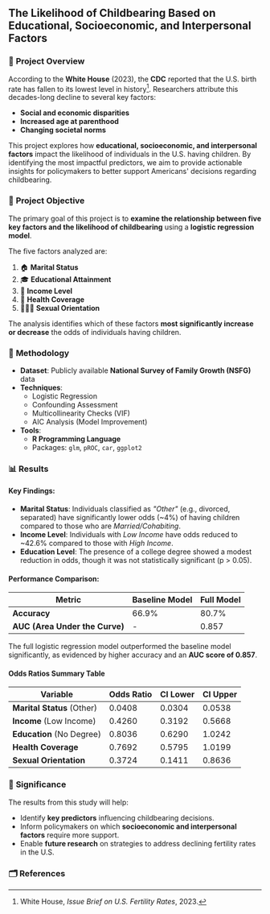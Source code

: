 ## **The Likelihood of Childbearing Based on Educational, Socioeconomic, and Interpersonal Factors**



### 📌 **Project Overview**

According to the **White House** (2023), the **CDC** reported that the U.S. birth rate has fallen to its lowest level in history[^1]. Researchers attribute this decades-long decline to several key factors:

- **Social and economic disparities**  
- **Increased age at parenthood**  
- **Changing societal norms**  

This project explores how **educational, socioeconomic, and interpersonal factors** impact the likelihood of individuals in the U.S. having children. By identifying the most impactful predictors, we aim to provide actionable insights for policymakers to better support Americans' decisions regarding childbearing.


### 🎯 **Project Objective**

The primary goal of this project is to **examine the relationship between five key factors and the likelihood of childbearing** using a **logistic regression model**.

The five factors analyzed are:  
1. 🏠 **Marital Status**  
2. 🎓 **Educational Attainment**  
3. 💼 **Income Level**  
4. 🏥 **Health Coverage**  
5. 🧑‍🤝‍🧑 **Sexual Orientation**  

The analysis identifies which of these factors **most significantly increase or decrease** the odds of individuals having children.



### 🧪 **Methodology**

- **Dataset**: Publicly available **National Survey of Family Growth (NSFG)** data  
- **Techniques**:  
   - Logistic Regression  
   - Confounding Assessment  
   - Multicollinearity Checks (VIF)  
   - AIC Analysis (Model Improvement)  
- **Tools**:  
   - **R Programming Language**  
   - Packages: `glm`, `pROC`, `car`, `ggplot2`  



### 📊 **Results**

#### **Key Findings**:  

- **Marital Status**: Individuals classified as *"Other"* (e.g., divorced, separated) have significantly lower odds (~4%) of having children compared to those who are *Married/Cohabiting*.  
- **Income Level**: Individuals with *Low Income* have odds reduced to ~42.6% compared to those with *High Income*.  
- **Education Level**: The presence of a college degree showed a modest reduction in odds, though it was not statistically significant (p > 0.05).  

#### **Performance Comparison**:  

| Metric                        | Baseline Model | Full Model |
|-------------------------------|----------------|------------|
| **Accuracy**                  | 66.9%          | 80.7%      |
| **AUC (Area Under the Curve)**| -              | 0.857      |

The full logistic regression model outperformed the baseline model significantly, as evidenced by higher accuracy and an **AUC score of 0.857**.



#### **Odds Ratios Summary Table**  

| Variable          | Odds Ratio | CI Lower | CI Upper |
|-------------------|------------|----------|----------|
| **Marital Status** (Other) | 0.0408     | 0.0304   | 0.0538   |
| **Income** (Low Income)    | 0.4260     | 0.3192   | 0.5668   |
| **Education** (No Degree)  | 0.8036     | 0.6290   | 1.0242   |
| **Health Coverage**        | 0.7692     | 0.5795   | 1.0199   |
| **Sexual Orientation**     | 0.3724     | 0.1411   | 0.8636   |



### 📄 **Significance**

The results from this study will help:  

- Identify **key predictors** influencing childbearing decisions.  
- Inform policymakers on which **socioeconomic and interpersonal factors** require more support.  
- Enable **future research** on strategies to address declining fertility rates in the U.S.



### 🗂 **References**  

[^1]: White House, *Issue Brief on U.S. Fertility Rates*, 2023.  
[^2]: CDC, *National Survey of Family Growth (NSFG)*.  



